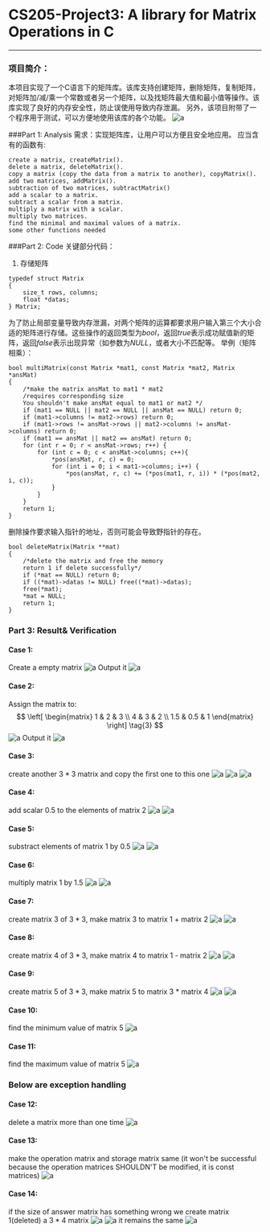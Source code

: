 # CS205-Project3: A library for Matrix Operations in C
___

### 项目简介：
本项目实现了一个C语言下的矩阵库。该库支持创建矩阵，删除矩阵，复制矩阵，对矩阵加/减/乘一个常数或者另一个矩阵，以及找矩阵最大值和最小值等操作。该库实现了良好的内存安全性，防止误使用导致内存泄漏。
另外，该项目附带了一个程序用于测试，可以方便地使用该库的各个功能。
![a](./b.png)

###Part 1: Analysis
需求：实现矩阵库，让用户可以方便且安全地应用。
应当含有的函数有:
```
create a matrix, createMatrix().
delete a matrix, deleteMatrix().
copy a matrix (copy the data from a matrix to another), copyMatrix().
add two matrices, addMatrix().
subtraction of two matrices, subtractMatrix()
add a scalar to a matrix.
subtract a scalar from a matrix.
multiply a matrix with a scalar.
multiply two matrices.
find the minimal and maximal values of a matrix.
some other functions needed
```

###Part 2: Code
关键部分代码：
1. 存储矩阵
```
typedef struct Matrix 
{
	size_t rows, columns;
	float *datas;
} Matrix;
```
为了防止局部变量导致内存泄漏，对两个矩阵的运算都要求用户输入第三个大小合适的矩阵进行存储。这些操作的返回类型为$bool$，返回$true$表示成功赋值新的矩阵，返回$false$表示出现异常（如参数为$NULL$，或者大小不匹配等。
举例（矩阵相乘）：
```
bool multiMatrix(const Matrix *mat1, const Matrix *mat2, Matrix *ansMat)
{
    /*make the matrix ansMat to mat1 * mat2
    /requires corresponding size
    You shouldn't make ansMat equal to mat1 or mat2 */
    if (mat1 == NULL || mat2 == NULL || ansMat == NULL) return 0;
	if (mat1->columns != mat2->rows) return 0;
    if (mat1->rows != ansMat->rows || mat2->columns != ansMat->columns) return 0;
    if (mat1 == ansMat || mat2 == ansMat) return 0;
    for (int r = 0; r < ansMat->rows; r++) {
        for (int c = 0; c < ansMat->columns; c++){
            *pos(ansMat, r, c) = 0;
            for (int i = 0; i < mat1->columns; i++) {
                *pos(ansMat, r, c) += (*pos(mat1, r, i)) * (*pos(mat2, i, c));
            }
        }
    } 
    return 1;
}
```
删除操作要求输入指针的地址，否则可能会导致野指针的存在。
```
bool deleteMatrix(Matrix **mat)
{
    /*delete the matrix and free the memory
    return 1 if delete successfully*/
	if (*mat == NULL) return 0;
	if ((*mat)->datas != NULL) free((*mat)->datas);
	free(*mat);
	*mat = NULL;
    return 1;
}
```

### Part 3: Result& Verification
#### Case 1:
Create a empty matrix
![a](./c.png)
Output it
![a](./d.png)
#### Case 2:
Assign the matrix to:
$$
 \left[
 \begin{matrix}
   1 & 2 & 3 \\
   4 & 3 & 2 \\
   1.5 & 0.5 & 1
  \end{matrix}
  \right] \tag{3}
$$
![a](./e.png)
Output it
![a](./f.png)
#### Case 3:
create another $3*3$ matrix and copy the first one to this one
![a](./g.png)
![a](./h.png)
![a](./i.png)
#### Case 4:
add scalar $0.5$ to the elements of matrix 2
![a](./j.png)
![a](./k.png)
#### Case 5:
substract elements of matrix 1 by $0.5$
![a](./l.png)
![a](./m.png)
#### Case 6:
multiply matrix 1 by $1.5$
![a](./n.png)
![a](./o.png)
#### Case 7:
create matrix 3 of $3 * 3$, make matrix 3 to matrix 1 + matrix 2
![a](./p.png)
![a](./q.png)
#### Case 8:
create matrix 4 of $3 * 3$, make matrix 4 to matrix 1 - matrix 2
![a](./r.png)
![a](./s.png)
#### Case 9:
create matrix 5 of $3 * 3$, make matrix 5 to matrix 3 * matrix 4
![a](./t.png)
![a](./u.png)
#### Case 10:
find the minimum value of matrix 5
![a](./v.png)
#### Case 11:
find the maximum value of matrix 5
![a](./w.png)
### Below are exception handling
#### Case 12:
delete a matrix more than one time
![a](./x.png)
#### Case 13:
make the operation matrix and storage matrix same
(it won't be successful because the operation matrices SHOULDN'T be modified, it is const matrices)
![a](./y.png)
#### Case 14:
if the size of answer matrix has something wrong
we create matrix 1(deleted) a $3*4$ matrix
![a](./z.png)
![a](./aa.png)
it remains the same
![a](./ab.png)